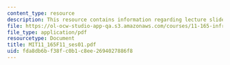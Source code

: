 ```yaml
---
content_type: resource
description: This resource contains information regarding lecture slides.
file: https://ol-ocw-studio-app-qa.s3.amazonaws.com/courses/11-165-infrastructure-and-energy-technology-challenges-fall-2011/fda8db6bf38fc0b1c8ee2694027886f8_MIT11_165F11_ses01.pdf
file_type: application/pdf
resourcetype: Document
title: MIT11_165F11_ses01.pdf
uid: fda8db6b-f38f-c0b1-c8ee-2694027886f8
---
```

